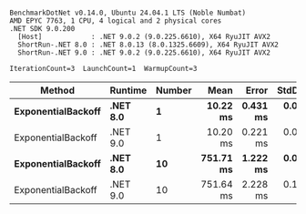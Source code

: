 ```

BenchmarkDotNet v0.14.0, Ubuntu 24.04.1 LTS (Noble Numbat)
AMD EPYC 7763, 1 CPU, 4 logical and 2 physical cores
.NET SDK 9.0.200
  [Host]            : .NET 9.0.2 (9.0.225.6610), X64 RyuJIT AVX2
  ShortRun-.NET 8.0 : .NET 8.0.13 (8.0.1325.6609), X64 RyuJIT AVX2
  ShortRun-.NET 9.0 : .NET 9.0.2 (9.0.225.6610), X64 RyuJIT AVX2

IterationCount=3  LaunchCount=1  WarmupCount=3  

```
| Method             | Runtime  | Number | Mean      | Error    | StdDev   | Min       | Max       | Allocated |
|------------------- |--------- |------- |----------:|---------:|---------:|----------:|----------:|----------:|
| **ExponentialBackoff** | **.NET 8.0** | **1**      |  **10.22 ms** | **0.431 ms** | **0.024 ms** |  **10.19 ms** |  **10.24 ms** |     **520 B** |
| ExponentialBackoff | .NET 9.0 | 1      |  10.20 ms | 0.221 ms | 0.012 ms |  10.19 ms |  10.21 ms |     520 B |
| **ExponentialBackoff** | **.NET 8.0** | **10**     | **751.71 ms** | **1.222 ms** | **0.067 ms** | **751.63 ms** | **751.76 ms** |    **4120 B** |
| ExponentialBackoff | .NET 9.0 | 10     | 751.64 ms | 2.228 ms | 0.122 ms | 751.51 ms | 751.76 ms |    3832 B |
